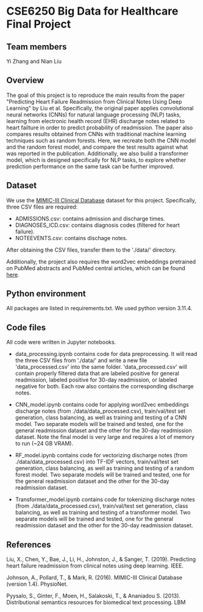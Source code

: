 # CSE6250 Big Data for Healthcare Final Project

## Team members
Yi Zhang and Nian Liu

## Overview
The goal of this project is to reproduce the main results from the paper "Predicting Heart Failure Readmission from Clinical Notes Using Deep Learning" by Liu et al. Specifically, the original paper applies convolutional neural networks (CNNs) for natural language processing (NLP) tasks, learning from electronic health record (EHR) discharge notes related to heart failture in order to predict probability of readmission. The paper also compares results obtained from CNNs with traditional machine learning techniques such as random forests. Here, we recreate both the CNN model and the random forest model, and compare the test results against what was reported in the publication. Additionally, we also build a transformer model, which is designed specifically for NLP tasks, to explore whether prediction performance on the same task can be further improved.

## Dataset
We use the [MIMIC-III Clinical Database](https://physionet.org/content/mimiciii/1.4/) dataset for this project. Specifically, three CSV files are required: 

- ADMISSIONS.csv: contains admission and discharge times.
- DIAGNOSES_ICD.csv: contains diagnosis codes (filtered for heart failure).
- NOTEEVENTS.csv: contains dischage notes. 

After obtaining the CSV files, transfer them to the './data/' directory.

Additionally, the project also requires the word2vec embeddings pretrained on PubMed abstracts and PubMed central articles, which can be found [here](http://bio.nlplab.org/).

## Python environment
All packages are listed in requirements.txt. We used python version 3.11.4.

## Code files
All code were written in Jupyter notebooks.

- data_processing.ipynb contains code for data preprocessing. It will read the three CSV files from './data/' and write a new file 'data_processed.csv' into the same folder. 'data_processed.csv' will contain properly filtered data that are labeled positive for general readmission, labeled positive for 30-day readmission, or labeled negative for both. Each row also contains the corresponding discharge notes.

- CNN_model.ipynb contains code for applying word2vec embeddings discharge notes (from ./data/data_processed.csv), train/val/test set generation, class balancing, as well as training and testing of a CNN model. Two separate models will be trained and tested, one for the general readmission dataset and the other for the 30-day readmission dataset. Note the final model is very large and requires a lot of memory to run (~24 GB VRAM).

- RF_model.ipynb contains code for vectorizing discharge notes (from ./data/data_processed.csv) into TF-IDF vectors, train/val/test set generation, class balancing, as well as training and testing of a random forest model. Two separate models will be trained and tested, one for the general readmission dataset and the other for the 30-day readmission dataset.

- Transformer_model.ipynb contains code for tokenizing discharge notes (from ./data/data_processed.csv), train/val/test set generation, class balancing, as well as training and testing of a transformer model. Two separate models will be trained and tested, one for the general readmission dataset and the other for the 30-day readmission dataset.

## References
Liu, X., Chen, Y., Bae, J., Li, H., Johnston, J., & Sanger, T. (2019). Predicting heart failure readmission from clinical notes using deep learning. IEEE.

Johnson, A., Pollard, T., & Mark, R. (2016). MIMIC-III Clinical Database (version 1.4). PhysioNet. 

Pyysalo, S., Ginter, F., Moen, H., Salakoski, T., & Ananiadou S. (2013). Distributional semantics resources for biomedical text processing. LBM